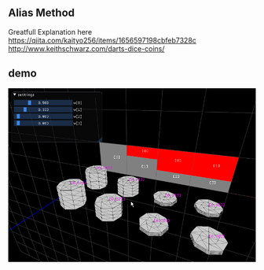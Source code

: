 ##  Alias Method

Greatfull Explanation here
https://qiita.com/kaityo256/items/1656597198cbfeb7328c
http://www.keithschwarz.com/darts-dice-coins/


## demo

![demo](demo.gif)